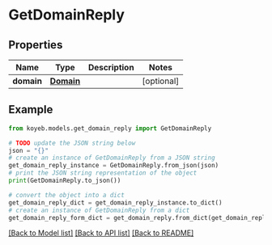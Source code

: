 # GetDomainReply


## Properties

Name | Type | Description | Notes
------------ | ------------- | ------------- | -------------
**domain** | [**Domain**](Domain.md) |  | [optional] 

## Example

```python
from koyeb.models.get_domain_reply import GetDomainReply

# TODO update the JSON string below
json = "{}"
# create an instance of GetDomainReply from a JSON string
get_domain_reply_instance = GetDomainReply.from_json(json)
# print the JSON string representation of the object
print(GetDomainReply.to_json())

# convert the object into a dict
get_domain_reply_dict = get_domain_reply_instance.to_dict()
# create an instance of GetDomainReply from a dict
get_domain_reply_form_dict = get_domain_reply.from_dict(get_domain_reply_dict)
```
[[Back to Model list]](../README.md#documentation-for-models) [[Back to API list]](../README.md#documentation-for-api-endpoints) [[Back to README]](../README.md)


